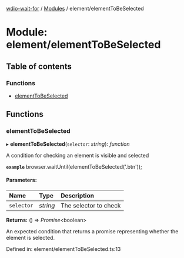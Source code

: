 [wdio-wait-for](../README.md) / [Modules](../modules.md) / element/elementToBeSelected

# Module: element/elementToBeSelected

## Table of contents

### Functions

- [elementToBeSelected](element_elementtobeselected.md#elementtobeselected)

## Functions

### elementToBeSelected

▸ **elementToBeSelected**(`selector`: *string*): *function*

A condition for checking an element is visible and selected

**`example`** 
browser.waitUntil(elementToBeSelected('.btn'));

#### Parameters:

| Name | Type | Description |
| :------ | :------ | :------ |
| `selector` | *string* | The selector to check |

**Returns:** () => *Promise*<boolean\>

An expected condition that returns a promise
    representing whether the element is selected.

Defined in: element/elementToBeSelected.ts:13
